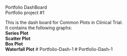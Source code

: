 Portfolio DashBoard <br>
Portfolio project #1 <br>

This is the dash board for Common Plots in Clinical Trial.
<br>
It contains the following graphs:
<br>
<b>Series Plot</b>
<br>
<b>Scatter Plot</b>
<br>
<b>Box Plot</b>
<br>
<b>Waterfall Plot</b>
 
 
#   P o r t f o l i o - D a s h - 1  
 #   P o r t f o l i o - D a s h - 1  
 